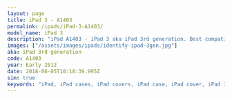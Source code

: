 ```yaml
---
layout: page
title: iPad 3 - A1403
permalink: /ipads/iPad-3-A1403/
model_name: iPad 3
description: "iPad A1403 - iPad 3 aka iPad 3rd generation. Best compatible iPad cases for A1403"
images: ["/assets/images/ipads/identify-ipad-3gen.jpg"]
aka: iPad 3rd generation
code: A1403
year: Early 2012
date: 2018-06-05T10:18:39.995Z
sim: true
keywords: "iPad, iPad cases, iPad covers, iPad case, iPad cover, iPad 3, iPad 3 case, A1403 case, A1403 cover, A1403, iPad 3rd generation"
---
```

